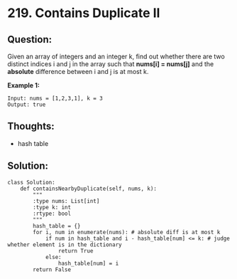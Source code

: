 # 219. Contains Duplicate II

## Question:

Given an array of integers and an integer k, find out whether there are two distinct indices i and j in the array such that **nums\[i\] = nums\[j\]** and the **absolute** difference between i and j is at most k.

**Example 1:**

```text
Input: nums = [1,2,3,1], k = 3
Output: true
```

## Thoughts:

* hash table

## Solution:

```text
class Solution:
    def containsNearbyDuplicate(self, nums, k):
        """
        :type nums: List[int]
        :type k: int
        :rtype: bool
        """
        hash_table = {}
        for i, num in enumerate(nums): # absolute diff is at most k
            if num in hash_table and i - hash_table[num] <= k: # judge whether element is in the dictionary
                return True
            else:
                hash_table[num] = i
        return False
```




